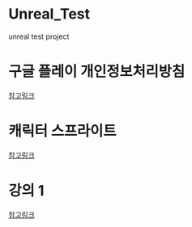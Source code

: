 # Unreal_Test
unreal test project

# 구글 플레이 개인정보처리방침
[참고링크](https://layers7.tistory.com/39)

# 캐릭터 스프라이트
[참고링크](https://www.gameart2d.com/freebies.html)

# 강의 1
[참고링크](https://www.udemy.com/course/unreal-engine-5-2d-game-development-korean/?couponCode=GENAISALE24)